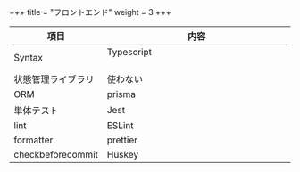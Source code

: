 +++
title = "フロントエンド"
weight = 3
+++


|項目|内容|
| ------- | ----------- |
| Syntax | Typescript 　　　　　　　　　　　　　　　　　　|
| 状態管理ライブラリ | 使わない |
| ORM |prisma |
| 単体テスト | Jest |
| lint |ESLint |
| formatter | prettier |
| checkbeforecommit |Huskey |
